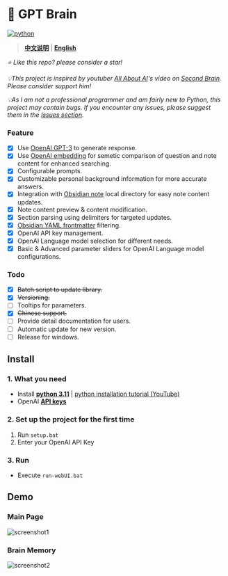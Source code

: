 # 🧠 GPT Brain
[![python](https://img.shields.io/badge/python-3.11-blue)](https://www.python.org/downloads/release/python-3112/)

> **[中文说明](./README_CN.md)** | **[English](./README.md)**

*⭐️ Like this repo? please consider a star!*

*💡This project is inspired by youtuber [All About AI](https://www.youtube.com/@AllAboutAI)'s video on [Second Brain](https://www.youtube.com/watch?v=1k2JpJRIoAA&ab_channel=AllAboutAI). Please consider support him!*

*💡As I am not a professional programmer and am fairly new to Python, this project may contain bugs. If you encounter any issues, please suggest them in the [Issues section](https://github.com/sean1832/GPT-Brain/issues).*

### Feature
- [x] Use [OpenAI GPT-3](https://platform.openai.com/docs/models/gpt-3) to generate response.
- [x] Use [OpenAI embedding](https://platform.openai.com/docs/guides/embeddings/what-are-embeddings) for semetic comparison of question and note content for enhanced searching.
- [x] Configurable prompts.
- [x] Customizable personal background information for more accurate answers.
- [x] Integration with [Obsidian note](https://obsidian.md/) local directory for easy note content updates.
- [x] Note content preview & content modification.
- [x] Section parsing using delimiters for targeted updates.
- [x] [Obsidian YAML frontmatter](https://help.obsidian.md/Editing+and+formatting/Metadata) filtering.
- [x] OpenAI API key management.
- [x] OpenAI Language model selection for different needs.
- [x] Basic & Advanced parameter sliders for OpenAI Language model configurations.

### Todo
- [x] ~~Batch script to update library.~~
- [x] ~~Versioning.~~
- [ ] Tooltips for parameters.
- [x] ~~Chinese support.~~
- [ ] Provide detail documentation for users.
- [ ] Automatic update for new version.
- [ ] Release for windows.

## Install
### 1. What you need
- Install **[python 3.11](https://www.python.org/downloads)** | [python installation tutorial (YouTube)](https://youtu.be/HBxCHonP6Ro?t=105)
- OpenAI **[API keys](https://platform.openai.com/account/api-keys)**
### 2. Set up the project for the first time
1. Run `setup.bat`
2. Enter your OpenAI API Key

### 3. Run
- Execute `run-webUI.bat`


## Demo
### Main Page
![screenshot1](https://cdn.discordapp.com/attachments/998217078915997746/1073881233387429978/image.png)
### Brain Memory
![screenshot2](https://cdn.discordapp.com/attachments/998217078915997746/1073885430270922822/image.png)
